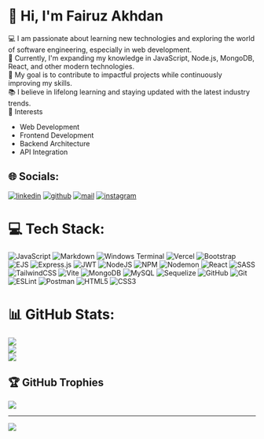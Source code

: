 # 👋 Hi, I'm Fairuz Akhdan
💻 I am passionate about learning new technologies and exploring the world of software engineering, especially in web development.<br>🌱 Currently, I'm expanding my knowledge in JavaScript, Node.js, MongoDB, React, and other modern technologies.<br>🎯 My goal is to contribute to impactful projects while continuously improving my skills.<br>📚 I believe in lifelong learning and staying updated with the latest industry trends.<br>🚀 Interests 
- Web Development  
- Frontend Development  
- Backend Architecture  
- API Integration  


## 🌐 Socials:
<!-- [![Instagram](https://img.shields.io/badge/Instagram-%23E4405F.svg?logo=Instagram&logoColor=white)](https://instagram.com/https://www.instagram.com/fairuzakhdann) [![LinkedIn](https://img.shields.io/badge/LinkedIn-%230077B5.svg?logo=linkedin&logoColor=white)](https://linkedin.com/in/https://linkedin.com/in/fairuz-akhdan-1aa2a51a5)  -->
[![linkedin][linkedin]](https://www.linkedin.com/in/fairuz-akhdan-1aa2a51a5)
[![github][github]](https://github.com/fairuzakhdan)
[![mail][mail]](mailto:fairuzakhdan01@gmail.com)
[![instagram][instagram]](https://www.instagram.com/fairuzakhdann)

# 💻 Tech Stack:
![JavaScript](https://img.shields.io/badge/javascript-%23323330.svg?style=for-the-badge&logo=javascript&logoColor=%23F7DF1E) ![Markdown](https://img.shields.io/badge/markdown-%23000000.svg?style=for-the-badge&logo=markdown&logoColor=white) ![Windows Terminal](https://img.shields.io/badge/Windows%20Terminal-%234D4D4D.svg?style=for-the-badge&logo=windows-terminal&logoColor=white) ![Vercel](https://img.shields.io/badge/vercel-%23000000.svg?style=for-the-badge&logo=vercel&logoColor=white) ![Bootstrap](https://img.shields.io/badge/bootstrap-%238511FA.svg?style=for-the-badge&logo=bootstrap&logoColor=white) ![EJS](https://img.shields.io/badge/ejs-%23B4CA65.svg?style=for-the-badge&logo=ejs&logoColor=black) ![Express.js](https://img.shields.io/badge/express.js-%23404d59.svg?style=for-the-badge&logo=express&logoColor=%2361DAFB) ![JWT](https://img.shields.io/badge/JWT-black?style=for-the-badge&logo=JSON%20web%20tokens) ![NodeJS](https://img.shields.io/badge/node.js-6DA55F?style=for-the-badge&logo=node.js&logoColor=white) ![NPM](https://img.shields.io/badge/NPM-%23CB3837.svg?style=for-the-badge&logo=npm&logoColor=white) ![Nodemon](https://img.shields.io/badge/NODEMON-%23323330.svg?style=for-the-badge&logo=nodemon&logoColor=%BBDEAD) ![React](https://img.shields.io/badge/react-%2320232a.svg?style=for-the-badge&logo=react&logoColor=%2361DAFB) ![SASS](https://img.shields.io/badge/SASS-hotpink.svg?style=for-the-badge&logo=SASS&logoColor=white) ![TailwindCSS](https://img.shields.io/badge/tailwindcss-%2338B2AC.svg?style=for-the-badge&logo=tailwind-css&logoColor=white) ![Vite](https://img.shields.io/badge/vite-%23646CFF.svg?style=for-the-badge&logo=vite&logoColor=white) ![MongoDB](https://img.shields.io/badge/MongoDB-%234ea94b.svg?style=for-the-badge&logo=mongodb&logoColor=white) ![MySQL](https://img.shields.io/badge/mysql-4479A1.svg?style=for-the-badge&logo=mysql&logoColor=white) ![Sequelize](https://img.shields.io/badge/Sequelize-52B0E7?style=for-the-badge&logo=Sequelize&logoColor=white) ![GitHub](https://img.shields.io/badge/github-%23121011.svg?style=for-the-badge&logo=github&logoColor=white) ![Git](https://img.shields.io/badge/git-%23F05033.svg?style=for-the-badge&logo=git&logoColor=white) ![ESLint](https://img.shields.io/badge/ESLint-4B3263?style=for-the-badge&logo=eslint&logoColor=white) ![Postman](https://img.shields.io/badge/Postman-FF6C37?style=for-the-badge&logo=postman&logoColor=white) ![HTML5](https://img.shields.io/badge/html5-%23E34F26.svg?style=for-the-badge&logo=html5&logoColor=white) ![CSS3](https://img.shields.io/badge/css3-%231572B6.svg?style=for-the-badge&logo=css3&logoColor=white)
# 📊 GitHub Stats:
![](https://github-readme-stats.vercel.app/api?username=fairuzakhdan&theme=radical&hide_border=false&include_all_commits=false&count_private=false)<br/>
![](https://github-readme-streak-stats.herokuapp.com/?user=fairuzakhdan&theme=radical&hide_border=false)<br/>
![](https://github-readme-stats.vercel.app/api/top-langs/?username=fairuzakhdan&theme=radical&hide_border=false&include_all_commits=false&count_private=false&layout=compact)

## 🏆 GitHub Trophies
![](https://github-profile-trophy.vercel.app/?username=fairuzakhdan&theme=radical&no-frame=false&no-bg=false&margin-w=4)

---
[![](https://visitcount.itsvg.in/api?id=fairuzakhdan&icon=0&color=11)](https://visitcount.itsvg.in)

<!-- Proudly created with GPRM ( https://gprm.itsvg.in ) -->
[instagram]: https://img.shields.io/badge/Instagram-E4405F?style=for-the-badge&logo=instagram&logoColor=white
[linkedin]: https://img.shields.io/badge/LinkedIn-0077B5?style=for-the-badge&logo=linkedin&logoColor=white
[github]: https://img.shields.io/badge/Github-black?style=for-the-badge&logo=github&logoColor=white
[mail]: https://img.shields.io/badge/Mail-FF0000?style=for-the-badge&logo=gmail&logoColor=white
